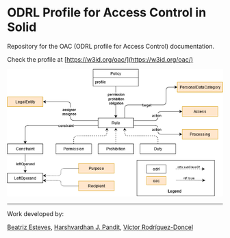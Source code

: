 # ODRL Profile for Access Control in Solid

Repository for the OAC (ODRL profile for Access Control) documentation.

Check the profile at [https://w3id.org/oac/](https://w3id.org/oac/)

![ODRL Profile for Access Control in Solid](oac%20diagram.png "ODRL Profile for Access Control in Solid")

-----------------------
Work developed by:

[Beatriz Esteves](beatriz.gesteves@upm.es),
[Harshvardhan J. Pandit](pandith@tcd.ie),
[Víctor Rodríguez-Doncel](vrodriguez@fi.upm.es)
